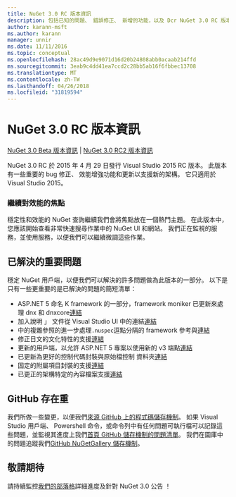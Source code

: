 ```yaml
---
title: NuGet 3.0 RC 版本資訊
description: 包括已知的問題、 錯誤修正、 新增的功能，以及 Dcr NuGet 3.0 RC 版本資訊。
author: karann-msft
ms.author: karann
manager: unnir
ms.date: 11/11/2016
ms.topic: conceptual
ms.openlocfilehash: 28ac49d9e9071d16d20b24808abb0acaab214ffd
ms.sourcegitcommit: 3eab9c4dd41ea7ccd2c28bb5ab16f6fbbec13708
ms.translationtype: MT
ms.contentlocale: zh-TW
ms.lasthandoff: 04/26/2018
ms.locfileid: "31819594"
---
```

# <a name="nuget-30-rc-release-notes"></a>NuGet 3.0 RC 版本資訊

[NuGet 3.0 Beta 版本資訊](../release-notes/nuget-3.0-beta.md) | [NuGet 3.0 RC2 版本資訊](../release-notes/nuget-3.0-RC2.md)

NuGet 3.0 RC 於 2015 年 4 月 29 日發行 Visual Studio 2015 RC 版本。 此版本有一些重要的 bug 修正、 效能增強功能和更新以支援新的架構。  它只適用於 Visual Studio 2015。

### <a name="continued-focus-on-performance"></a>繼續對效能的焦點

穩定性和效能的 NuGet 查詢繼續我們會將焦點放在一個熱門主題。  在此版本中，您應該開始查看非常快速搜尋作業中的 NuGet UI 和網站。  我們正在監視的服務，並使用服務，以便我們可以繼續微調這些作業。

## <a name="significant-issues-resolved"></a>已解決的重要問題

穩定 NuGet 用戶端，以便我們可以解決的許多問題做為此版本的一部分。  以下是只有一些更重要的是已解決的問題的簡短清單：

* ASP.NET 5 命名 K framework 的一部分，framework moniker 已更新來處理 dnx 和 dnxcore[連結](https://github.com/NuGet/Home/issues/215)
* 加入說明 」 文件從 Visual Studio UI 中的連結[連結](https://github.com/NuGet/Home/issues/232)
* 中的複雜參照的進一步處理`.nuspec`逗點分隔的 framework 參考與[連結](https://github.com/NuGet/Home/issues/276)
* 修正日文的文化特性的支援[連結](https://github.com/NuGet/Home/issues/253)
* 更新的用戶端，以允許 ASP.NET 5 專案以使用新的 v3 端點[連結](https://github.com/NuGet/Home/issues/219)
* 已更新為更好的控制代碼封裝與原始檔控制 資料夾[連結](https://github.com/NuGet/Home/issues/56)
* 固定的附屬項目封裝的支援[連結](https://github.com/NuGet/Home/issues/17)
* 已更正的架構特定的內容檔案支援[連結](https://github.com/NuGet/Home/issues/18)

## <a name="github-presence-overhaul"></a>GitHub 存在重

我們所做一些變更，以便我們[來源 GitHub 上的程式碼儲存機制](http://github.com/nuget/home)。  如果 Visual Studio 用戶端、 Powershell 命令，或命令列中有任何問題可執行檔可以記錄這些問題，並監視其進度上我們[首頁 GitHub 儲存機制的問題清單](http://github.com/nuget/home/issues)。  我們在圖庫中的問題追蹤我們[GitHub NuGetGallery 儲存機制](http://github.com/nuget/NuGetGallery/issues)。


## <a name="stay-tuned"></a>敬請期待

請持續監控[我們的部落格](http://blog.nuget.org)詳細進度及針對 NuGet 3.0 公告 ！